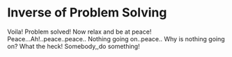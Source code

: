 # Inverse of Problem Solving

Voila! Problem solved! Now relax and be at peace!
Peace...Ah!..peace..peace..
Nothing going on..peace.. Why is nothing going on?  What the heck!  Somebody,,do something!
